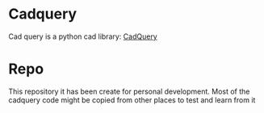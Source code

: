 # Cadquery

Cad query is a python cad library: [CadQuery](https://github.com/CadQuery/cadquery)

# Repo

This repository it has been create for personal development. Most of the cadquery code might be copied
from other places to test and learn from it
